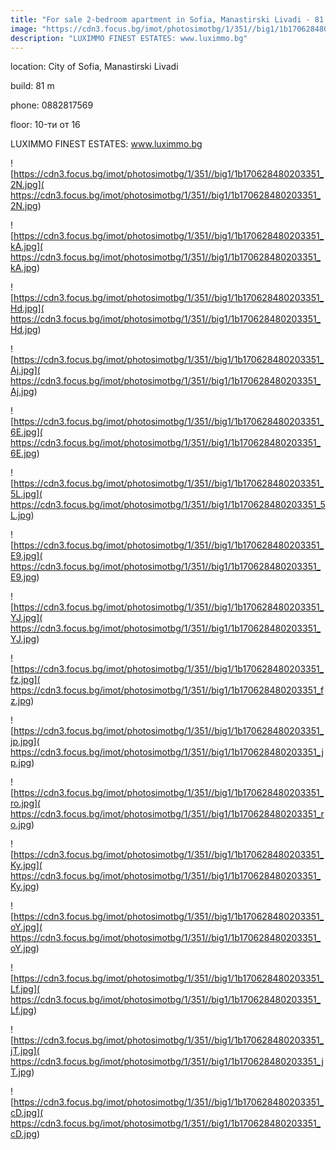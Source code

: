 ```yaml
---
title: "For sale 2-bedroom apartment in Sofia, Manastirski Livadi - 81 sq.m / 288700 EUR :: imot.bg Ad"
image: "https://cdn3.focus.bg/imot/photosimotbg/1/351//big1/1b170628480203351_Po.jpg"
description: "LUXIMMO FINEST ESTATES: www.luximmo.bg"
---
```


location: City of Sofia, Manastirski Livadi

build: 81 m

phone: 0882817569

floor: 10-ти от 16

LUXIMMO FINEST ESTATES: www.luximmo.bg


![https://cdn3.focus.bg/imot/photosimotbg/1/351//big1/1b170628480203351_2N.jpg]( https://cdn3.focus.bg/imot/photosimotbg/1/351//big1/1b170628480203351_2N.jpg)


![https://cdn3.focus.bg/imot/photosimotbg/1/351//big1/1b170628480203351_kA.jpg]( https://cdn3.focus.bg/imot/photosimotbg/1/351//big1/1b170628480203351_kA.jpg)


![https://cdn3.focus.bg/imot/photosimotbg/1/351//big1/1b170628480203351_Hd.jpg]( https://cdn3.focus.bg/imot/photosimotbg/1/351//big1/1b170628480203351_Hd.jpg)


![https://cdn3.focus.bg/imot/photosimotbg/1/351//big1/1b170628480203351_Aj.jpg]( https://cdn3.focus.bg/imot/photosimotbg/1/351//big1/1b170628480203351_Aj.jpg)


![https://cdn3.focus.bg/imot/photosimotbg/1/351//big1/1b170628480203351_6E.jpg]( https://cdn3.focus.bg/imot/photosimotbg/1/351//big1/1b170628480203351_6E.jpg)


![https://cdn3.focus.bg/imot/photosimotbg/1/351//big1/1b170628480203351_5L.jpg]( https://cdn3.focus.bg/imot/photosimotbg/1/351//big1/1b170628480203351_5L.jpg)


![https://cdn3.focus.bg/imot/photosimotbg/1/351//big1/1b170628480203351_E9.jpg]( https://cdn3.focus.bg/imot/photosimotbg/1/351//big1/1b170628480203351_E9.jpg)


![https://cdn3.focus.bg/imot/photosimotbg/1/351//big1/1b170628480203351_YJ.jpg]( https://cdn3.focus.bg/imot/photosimotbg/1/351//big1/1b170628480203351_YJ.jpg)


![https://cdn3.focus.bg/imot/photosimotbg/1/351//big1/1b170628480203351_fz.jpg]( https://cdn3.focus.bg/imot/photosimotbg/1/351//big1/1b170628480203351_fz.jpg)


![https://cdn3.focus.bg/imot/photosimotbg/1/351//big1/1b170628480203351_jp.jpg]( https://cdn3.focus.bg/imot/photosimotbg/1/351//big1/1b170628480203351_jp.jpg)


![https://cdn3.focus.bg/imot/photosimotbg/1/351//big1/1b170628480203351_ro.jpg]( https://cdn3.focus.bg/imot/photosimotbg/1/351//big1/1b170628480203351_ro.jpg)


![https://cdn3.focus.bg/imot/photosimotbg/1/351//big1/1b170628480203351_Ky.jpg]( https://cdn3.focus.bg/imot/photosimotbg/1/351//big1/1b170628480203351_Ky.jpg)


![https://cdn3.focus.bg/imot/photosimotbg/1/351//big1/1b170628480203351_oY.jpg]( https://cdn3.focus.bg/imot/photosimotbg/1/351//big1/1b170628480203351_oY.jpg)


![https://cdn3.focus.bg/imot/photosimotbg/1/351//big1/1b170628480203351_Lf.jpg]( https://cdn3.focus.bg/imot/photosimotbg/1/351//big1/1b170628480203351_Lf.jpg)


![https://cdn3.focus.bg/imot/photosimotbg/1/351//big1/1b170628480203351_jT.jpg]( https://cdn3.focus.bg/imot/photosimotbg/1/351//big1/1b170628480203351_jT.jpg)


![https://cdn3.focus.bg/imot/photosimotbg/1/351//big1/1b170628480203351_cD.jpg]( https://cdn3.focus.bg/imot/photosimotbg/1/351//big1/1b170628480203351_cD.jpg)


